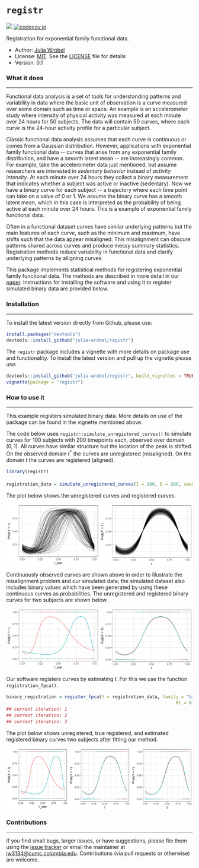 
<!-- README.md is generated from README.Rmd. Please edit that file -->
`registr`
=========

[![](https://travis-ci.org/julia-wrobel/registr.svg?branch=master)](https://travis-ci.org/julia-wrobel/registr) [![codecov.io](https://codecov.io/gh/julia-wrobel/registr/coverage.svg?branch=master)](https://codecov.io/gh/julia-wrobel/registr/coverage.svg?branch=master)

Registration for exponential family functional data.

-   Author: [Julia Wrobel](http://juliawrobel.com)
-   License: [MIT](https://opensource.org/licenses/MIT). See the [LICENSE](LICENSE) file for details
-   Version: 0.1

### What it does

------------------------------------------------------------------------

Functional data analysis is a set of tools for understanding patterns and variability in data where the basic unit of observation is a curve measured over some domain such as time or space. An example is an accelerometer study where intensity of physical activity was measured at each minute over 24 hours for 50 subjects. The data will contain 50 curves, where each curve is the 24-hour activity profile for a particular subject.

Classic functional data analysis assumes that each curve is continuous or comes from a Gaussian distribution. However, applications with exponential family functional data -- curves that arise from any exponential family distribution, and have a smooth latent mean -- are increasingly common. For example, take the accelerometer data just mentioned, but assume researchers are interested in *sedentary behavior* instead of *activity intensity*. At each minute over 24 hours they collect a binary measurement that indicates whether a subject was active or inactive (sedentary). Now we have a *binary curve* for each subject -- a trajectory where each time point can take on a value of 0 or 1. We assume the binary curve has a smooth latent mean, which in this case is interpreted as the probability of being active at each minute over 24 hours. This is a example of exponential family functional data.

Often in a functional dataset curves have similar underlying patterns but the main features of each curve, such as the minimum and maximum, have shifts such that the data appear misaligned. This misalignment can obscure patterns shared across curves and produce messy summary statistics. Registration methods reduce variability in functional data and clarify underlying patterns by alligning curves.

This package implements statistical methods for registering exponential family functional data. The methods are described in more detail in our [paper](http://juliawrobel.com/Downloads/registration_ef.pdf). Instructions for installing the software and using it to register simulated binary data are provided below.

### Installation

------------------------------------------------------------------------

To install the latest version directly from Github, please use:

``` r
install.packages("devtools")
devtools::install_github("julia-wrobel/registr")
```

The `registr` package includes a vignette with more details on package use and functionality. To install the latest version and pull up the vignette please use:

``` r
devtools::install_github("julia-wrobel/registr", build_vignettes = TRUE)
vignette(package = "registr")
```

### How to use it

------------------------------------------------------------------------

This example registers simulated binary data. More details on use of the package can be found in the vignette mentioned above.

The code below uses `registr::simulate_unregistered_curves()` to simulate curves for 100 subjects with 200 timepoints each, observed over domain (0, 1). All curves have similar structure but the location of the peak is shifted. On the observed domain *t*<sup>\*</sup> the curves are unregistered (misaligned). On the domain *t* the curves are registered (aligned).

``` r
library(registr)

registration_data = simulate_unregistered_curves(I = 100, D = 200, seed = 2018)
```

The plot below shows the unregistered curves and registered curves.

<img src="README_files/figure-markdown_github-ascii_identifiers/plot_sim_data-1.png" style="display: block; margin: auto;" />

Continuously observed curves are shown above in order to illustrate the misalignment problem and our simulated data; the simulated dataset also includes binary values which have been generated by using these continuous curves as probabilities. The unregistered and registered binary curves for two subjects are shown below.

<img src="README_files/figure-markdown_github-ascii_identifiers/plot_2subjs-1.png" style="display: block; margin: auto;" />

Our software registers curves by estimating *t*. For this we use the function `registration_fpca()`.

``` r
binary_registration = register_fpca(Y = registration_data, family = "binomial", 
                                                                Kt = 6, Kh = 3, npc  = 1)
## current iteration: 1
## current iteration: 2
## current iteration: 3
```

The plot below shows unregistered, true registered, and estimated registered binary curves two subjects after fitting our method.

<img src="README_files/figure-markdown_github-ascii_identifiers/plot_fit-1.png" style="display: block; margin: auto;" />

### Contributions

------------------------------------------------------------------------

If you find small bugs, larger issues, or have suggestions, please file them using the [issue tracker](https://github.com/julia-wrobel/registr/issues) or email the maintainer at <jw3134@cumc.columbia.edu>. Contributions (via pull requests or otherwise) are welcome.
